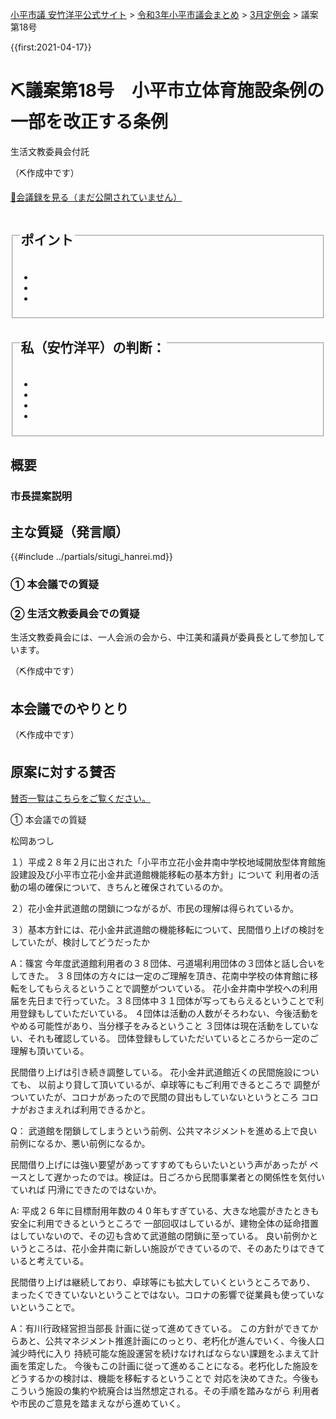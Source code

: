 <p class="breadcrumbs"><a href="https://yasutakeyohei.com/">小平市議 安竹洋平公式サイト</a> > <a href="../index.md">令和3年小平市議会まとめ</a> > <a href="./index.md">3月定例会</a> > 議案第18号</p>

{{first:2021-04-17}}

# ⛏️議案第18号　小平市立体育施設条例の一部を改正する条例

<i class="fa fa-gavel" aria-hidden="true"></i> 生活文教委員会付託

（⛏️作成中です）

<p class="read-kaigiroku"><a href="">📄会議録を見る（まだ公開されていません）</a></p>

<fieldset class="point">
  <legend>
    <h2> ポイント </h2>
  </legend>
  <ul>
    <li class="chk"></li>
    <li class="chk"></li>
    <li class="chk"></li>
  </ul>
</fieldset>

<fieldset class="sanpi">
  <legend>
    <h2> 私（安竹洋平）の判断： </h2>
  </legend>
  <ul>
    <li></li>
    <li class="ng"></li>
    <li class="ng"></li>
    <li class="ng"></li>
  </ul>
</fieldset>

## 概要

### 市長提案説明

>


## 主な質疑（発言順）
{{#include ../partials/situgi_hanrei.md}}

### ① 本会議での質疑


### ② 生活文教委員会での質疑

生活文教委員会には、一人会派の会から、中江美和議員が委員長として参加しています。

（⛏️作成中です）

## 本会議でのやりとり

（⛏️作成中です）

<!-- 全議員が賛成⭕️でした。-->

## 原案に対する賛否
[賛否一覧はこちらをご覧ください。](../kekka-ichiran.md#賛否)

① 本会議での質疑

松岡あつし

１）平成２８年２月に出された「小平市立花小金井南中学校地域開放型体育館施設建設及び小平市立花小金井武道館機能移転の基本方針」について
利用者の活動の場の確保について、きちんと確保されているのか。

２）花小金井武道館の閉鎖につながるが、市民の理解は得られているか。

３）基本方針には、花小金井武道館の機能移転について、民間借り上げの検討をしていたが、検討してどうだったか

A：篠宮
今年度武道館利用者の３８団体、弓道場利用団体の３団体と話し合いをしてきた。
３８団体の方々には一定のご理解を頂き、花南中学校の体育館に移転をしてもらえるということで調整がついている。
花小金井南中学校への利用届を先日まで行っていた。３８団体中３１団体が写ってもらえるということで利用登録もしていただいている。
４団体は活動の人数がそろわない、今後活動をやめる可能性があり、当分様子をみるということ
３団体は現在活動をしていない、それも確認している。
団体登録もしていただいているところから一定のご理解も頂いている。

民間借り上げは引き続き調整している。
花小金井武道館近くの民間施設についても、
以前より貸して頂いているが、卓球等にもご利用できるところで
調整がついていたが、コロナがあったので民間の貸出もしていないというところ
コロナがおさまえれば利用できるかと。

Q：
武道館を閉鎖してしまうという前例、公共マネジメントを進める上で良い前例になるか、悪い前例になるか。

民間借り上げには強い要望があってすすめてもらいたいという声があったが
ペースとして遅かったのでは。検証は。日ごろから民間事業者との関係性を気付いていれば
円滑にできたのではないか。

A:
平成２６年に目標耐用年数の４０年もすぎている、大きな地震がきたときも安全に利用できるというところで
一部回収はしているが、建物全体の延命措置はしていないので、その辺も含めて武道館の閉鎖に至っている。
良い前例かというところは、花小金井南に新しい施設ができているので、そのあたりはできていると考えている。

民間借り上げは継続しており、卓球等にも拡大していくというところであり、
まったくできていないということではない。コロナの影響で従業員も使っていないということで。

A：有川行政経営担当部長
計画に従って進めてきている。
この方針ができてからあと、公共マネジメント推進計画にのっとり、老朽化が進んでいく、今後人口減少時代に入り
持続可能な施設運営を続けなければならない課題をふまえて計画を策定した。
今後もこの計画に従って進めることになる。老朽化した施設をどうするかの検討は、機能を移転するということで
対応を決めてきた。今後もこういう施設の集約や統廃合は当然想定される。その手順を踏みながら
利用者や市民のご意見を踏まえながら進めていく。